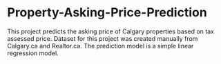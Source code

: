 # Property-Asking-Price-Prediction
This project predicts the asking price of Calgary properties based on tax assessed price. Dataset for this project was created manually from Calgary.ca and Realtor.ca. The prediction model is a simple linear regression model.
